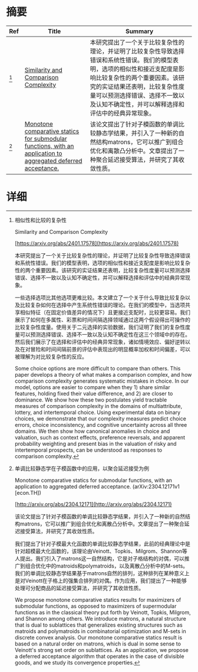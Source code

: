# 摘要

| Ref | Title | Summary |
| --- | --- | --- |
| [^1] | [Similarity and Comparison Complexity](https://arxiv.org/abs/2401.17578) | 本研究提出了一个关于比较复杂性的理论，并证明了比较复杂性导致选择错误和系统性错误。我们的模型表明，选项的相似性和接近支配度是影响比较复杂性的两个重要因素。该研究的实证结果还表明，比较复杂性度量可以预测选择错误、选择不一致以及认知不确定性，并可以解释选择和评估中的经典异常现象。 |
| [^2] | [Monotone comparative statics for submodular functions, with an application to aggregated deferred acceptance.](http://arxiv.org/abs/2304.12171) | 该论文提出了针对子模函数的单调比较静态学结果，并引入了一种新的自然结构matrons，它可以推广到组合优化和离散凸分析中。文章提出了一种聚合延迟接受算法，并研究了其收敛性质。 |

# 详细

[^1]: 相似性和比较的复杂性

    Similarity and Comparison Complexity

    [https://arxiv.org/abs/2401.17578](https://arxiv.org/abs/2401.17578)

    本研究提出了一个关于比较复杂性的理论，并证明了比较复杂性导致选择错误和系统性错误。我们的模型表明，选项的相似性和接近支配度是影响比较复杂性的两个重要因素。该研究的实证结果还表明，比较复杂性度量可以预测选择错误、选择不一致以及认知不确定性，并可以解释选择和评估中的经典异常现象。

    

    一些选择选项比其他选项更难比较。本文建立了一个关于什么导致比较复杂以及比较复杂如何在选择中产生系统性错误的理论。在我们的模型中，当选项共享相似特征（在固定价值差异的情况下）且更接近支配时，比较更容易。我们展示了如何在多属性、彩票和时间间隔选择领域通过这两个假设得出可操作的比较复杂性度量。使用关于二元选择的实验数据，我们证明了我们的复杂性度量可以预测选择错误、选择不一致以及认知不确定性在这三个领域中的存在。然后我们展示了在选择和评估中的经典异常现象，诸如情境效应、偏好逆转以及在对冒险和时间间隔前景的评估中表现出的明显概率加权和时间偏差，可以被理解为对比较复杂性的反应。

    Some choice options are more difficult to compare than others. This paper develops a theory of what makes a comparison complex, and how comparison complexity generates systematic mistakes in choice. In our model, options are easier to compare when they 1) share similar features, holding fixed their value difference, and 2) are closer to dominance. We show how these two postulates yield tractable measures of comparison complexity in the domains of multiattribute, lottery, and intertemporal choice. Using experimental data on binary choices, we demonstrate that our complexity measures predict choice errors, choice inconsistency, and cognitive uncertainty across all three domains. We then show how canonical anomalies in choice and valuation, such as context effects, preference reversals, and apparent probability weighting and present bias in the valuation of risky and intertemporal prospects, can be understood as responses to comparison complexity.
    
[^2]: 单调比较静态学在子模函数中的应用，以聚合延迟接受为例

    Monotone comparative statics for submodular functions, with an application to aggregated deferred acceptance. (arXiv:2304.12171v1 [econ.TH])

    [http://arxiv.org/abs/2304.12171](http://arxiv.org/abs/2304.12171)

    该论文提出了针对子模函数的单调比较静态学结果，并引入了一种新的自然结构matrons，它可以推广到组合优化和离散凸分析中。文章提出了一种聚合延迟接受算法，并研究了其收敛性质。

    

    我们提出了针对子模最大化函数的单调比较静态学结果，此前的经典理论中是针对超模最大化函数的，该理论由Veinott、Topkis、Milgrom、Shannon等人提出。我们引入了matrons这一自然结构，它是对子格结构的对偶，可以推广到组合优化中的matroids和polymatroids，以及离散凸分析中的M-sets。我们的单调比较静态学结果基于matrons自然的排列，这种排列在某种意义上是对Veinott在子格上的强集合排列的对偶。作为应用，我们提出了一种能够处理可分配商品的延迟接受算法，并研究了其收敛性质。

    We propose monotone comparative statics results for maximizers of submodular functions, as opposed to maximizers of supermodular functions as in the classical theory put forth by Veinott, Topkis, Milgrom, and Shannon among others. We introduce matrons, a natural structure that is dual to sublattices that generalizes existing structures such as matroids and polymatroids in combinatorial optimization and M-sets in discrete convex analysis. Our monotone comparative statics result is based on a natural order on matrons, which is dual in some sense to Veinott's strong set order on sublattices. As an application, we propose a deferred acceptance algorithm that operates in the case of divisible goods, and we study its convergence properties.
    

